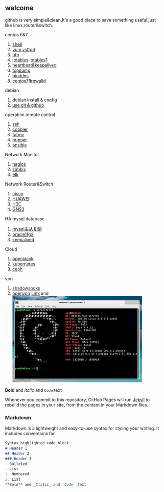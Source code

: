 ## welcome
github is very simple&clean.It's a good place to save something useful.just like linux,router&switch.

centos 6&7

1. [shell](shell.html)
2. [yum vsftpd](centosyum.html)
3. [ntp](ntp.html)
4. [iptables](iptables.html)  [iptables1](iptables1.html)
5. [heartbeat&keepalived](ha.html)
6. [tcpdump](tcpdump.html)
7. [binddns](dns.html)
8. [centos7firewalld](firewalld.html)

debian 

1. [debian install & config](debian1.html)
2. [use git & github](gituse.html)

operation remote control

1. [ssh](ssh.html)
2. [cobbler](cobbler.html)
3. [fabric](fabric.html)
4. [puppet](puppet.html)
5. [ansible](ansible.html)

Network Monitor

1. [nagios](nagios.html)
2. [zabbix](zabbix.html)
3. [elk](elk.html)

Network Router&Switch

1. [cisco](cisco1.html)
2. [HUAWEI]([ssh](ssh.html).html)
3. [H3C](h3c1.html)
4. [GNS3](gns.html)

HA mysql database 

1. [mysql主从复制](mysql.html)
2. [oracle11g2](oracle11g2.html)
3. [keepalived](keepalived.html)

Cloud

1. [openstack](openstack.html)
2. [kubernetes](k8.html)
3. [ceph](ceph.html)

vpn

1. [shadowsocks](ss.html)
2. [openvpn](openvpn.html)
[Link](url) and 
![Image](./images/debian.png)

**Bold** and _Italic_ and `Code` text

Whenever you commit to this repository, GitHub Pages will run [Jekyll](https://jekyllrb.com/) to rebuild the pages in your site, from the content in your Markdown files.
### Markdown
Markdown is a lightweight and easy-to-use syntax for styling your writing. It includes conventions for
```markdown
Syntax highlighted code block
# Header 1
## Header 2
### Header 3
- Bulleted
- List
1. Numbered
2. List
**Bold** and _Italic_ and `Code` text
```
